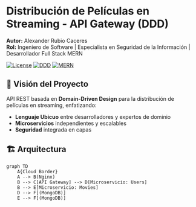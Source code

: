 # Distribución de Películas en Streaming - API Gateway (DDD)

**Autor:** Alexander Rubio Caceres  
**Rol:** Ingeniero de Software | Especialista en Seguridad de la Información | Desarrollador Full Stack MERN  

[![License](https://img.shields.io/badge/License-MIT-blue.svg)](LICENSE)
[![DDD](https://img.shields.io/badge/Architecture-Domain%20Driven%20Design-orange)](https://domainlanguage.com/ddd/)
[![MERN](https://img.shields.io/badge/Stack-MERN-9cf)](https://www.mongodb.com/mern-stack)

## 📌 Visión del Proyecto
API REST basada en **Domain-Driven Design** para la distribución de películas en streaming, enfatizando:
- **Lenguaje Ubicuo** entre desarrolladores y expertos de dominio  
- **Microservicios** independientes y escalables  
- **Seguridad** integrada en capas  

## 🏗️ Arquitectura
```mermaid
graph TD
    A{Cloud Border}
    A --> B(Nginx)
    B --> C[API Gateway] --> D[Microservicio: Users]
    B --> E[Microservicio: Movies]
    D --> F[(MongoDB)]
    E --> F[(MongoDB)]